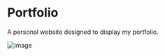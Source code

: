 # Portfolio
A personal website designed to display my portfolio.

![image](https://github.com/RahmatzadaAbdulGhafor/Portfolio/assets/119896469/6588f214-c133-4827-bad9-d881a24ccaad)
